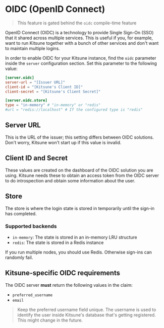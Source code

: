 # OIDC (OpenID Connect)

> This feature is gated behind the `oidc` compile-time feature

OpenID Connect (OIDC) is a technology to provide Single Sign-On (SSO) that it shared across multiple services. 
This is useful if you, for example, want to run Kitsune together with a bunch of other services and don't want to maintain multiple logins.

In order to enable OIDC for your Kitsune instance, find the `oidc` parameter inside the `server` configuration section. 
Set this parameter to the following value:

```toml
[server.oidc]
server-url = "[Issuer URL]"
client-id = "[Kitsune's Client ID]"
client-secret = "[Kitsune's Client Secret]"

[server.oidc.store]
type = "in-memory" # "in-memory" or "redis"
#url = "redis://localhost" # If the configured type is "redis"
```

## Server URL

This is the URL of the issuer; this setting differs between OIDC solutions. Don't worry, Kitsune won't start up if this value is invalid.

## Client ID and Secret

These values are created on the dashboard of the OIDC solution you are using. 
Kitsune needs these to obtain an access token from the OIDC server to do introspection and obtain some information about the user.

## Store

The store is where the login state is stored in temporarily until the sign-in has completed.

### Supported backends

- `in-memory`: The state is stored in an in-memory LRU structure
- `redis`: The state is stored in a Redis instance

If you run multiple nodes, you should use Redis. Otherwise sign-ins can randomly fail.

## Kitsune-specific OIDC requirements

The OIDC server **must** return the following values in the claim:

- `preferred_username`
- `email`

> Keep the preferred username field unique. The username is used to identify the user inside Kitsune's database that's getting registered.  
> This might change in the future.
